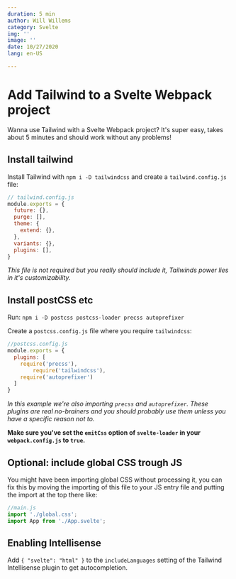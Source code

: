 ```yaml
---
duration: 5 min
author: Will Willems
category: Svelte
img: ''
image: ''
date: 10/27/2020
lang: en-US

---
```

# Add Tailwind to a Svelte Webpack project

Wanna use Tailwind with a Svelte Webpack project? It's super easy, takes about 5 minutes and should work without any problems!

## Install tailwind

Install Tailwind with `npm i -D tailwindcss` and create a `tailwind.config.js` file:

```js
// tailwind.config.js
module.exports = {
  future: {},
  purge: [],
  theme: {
    extend: {},
  },
  variants: {},
  plugins: [],
}
```
*This file is not required but you really should include it, Tailwinds power lies in it's customizability.* 

## Install postCSS etc

Run: `npm i -D postcss postcss-loader precss autoprefixer`

Create a `postcss.config.js` file where you require `tailwindcss`:

```js
//postcss.config.js
module.exports = {
  plugins: [
    require('precss'),
		require('tailwindcss'),
    require('autoprefixer')
  ]
}
```
*In this example we're also importing `precss` and `autoprefixer`. These plugins are real no-brainers and you should probably use them unless you have a specific reason not to.*

**Make sure you've set the `emitCss` option of `svelte-loader` in your `webpack.config.js` to `true`.**

## Optional: include global CSS trough JS

You might have been importing global CSS without processing it, you can fix this by moving the importing of this file to your JS entry file and putting the import at the top there like:

```js
//main.js
import './global.css';
import App from './App.svelte';
```

## Enabling Intellisense

Add `{ "svelte": "html" }` to the `includeLanguages` setting of the Tailwind Intellisense plugin to get autocompletion.
